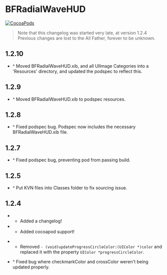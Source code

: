 BFRadialWaveHUD
====================
[![CocoaPods](https://img.shields.io/cocoapods/v/BFRadialWaveHUD.svg?style=flat)](https://github.com/bfeher/BFRadialWaveHUD)

> Note that this changelog was started very late, at version 1.2.4 Previous changes are lost to the All Father, forever to be unknown.


1.2.10
---------
+ ^ Moved BFRadialWaveHUD.xib, and all UIImage Categories into a 'Resources' directory, and updated the podspec to reflect this.


1.2.9
---------
+ ^ Moved BFRadialWaveHUD.xib to podspec resources.


1.2.8
---------
+ ^ Fixed podspec bug. Podspec now includes the necessary BFRadialWaveHUD.xib file.


1.2.7
---------
+ ^ Fixed podspec bug, preventing pod from passing build.


1.2.5
---------
+ ^ Put KVN files into Classes folder to fix sourcing issue.


1.2.4
---------
+ + Added a changelog!
+ + Added cocoapod support!
- - Removed `- (void)updateProgressCircleColor:(UIColor *)color` and replaced it with the property `UIColor *progressCircleColor`.
+ ^ Fixed bug where checkmarkColor and crossColor weren't being updated properly.
